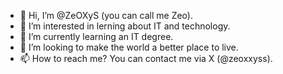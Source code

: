 - 👋 Hi, I’m @ZeOXyS (you can call me Zeo).
- 👀 I’m interested in lerning about IT and technology.
- 🌱 I’m currently learning an IT degree.
- 💞️ I’m looking to make the world a better place to live.
- 📫 How to reach me? You can contact me via X (@zeoxxyss).

<!---
ZeOXyS/ZeOXyS is a ✨ special ✨ repository because its `README.md` (this file) appears on your GitHub profile.
You can click the Preview link to take a look at your changes.
--->
